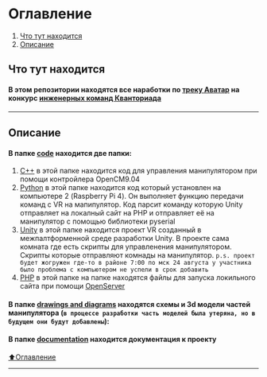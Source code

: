 # Оглавление
1) [Что  тут находится](#Что-тут-находится)
2) [Описание](#Описание)

## Что тут находится

#### В этом репозитории находятся все наработки по [треку Аватар](https://drive.google.com/file/d/1Xk9JmI-iwXZuBaBrTYuzEtRVRUpCh7AM/view?usp=sharing) на конкурс [инженерных команд Кванториада ](http://kvantoriada.online/)

___
## Описание
#### В папке [code](https://github.com/IMakeKolxoz/kvantoriada/tree/main/code) находится две папки:
1) [C++](https://github.com/IMakeKolxoz/kvantoriada/tree/main/code/c%2B%2B) в этой папке находится код для управления манипулятором при помощи контройлера OpenCM9.04
2) [Python](https://github.com/IMakeKolxoz/kvantoriada/tree/main/code/python) в этой папке находится код который установлен на компьютере 2 (Raspberry Pi 4). Он выполняет функцию передачи команд с VR на мапипулятор. Код парсит команду которую Unity отправляет на локалный сайт на PHP и отправляет её на манипулятор с помощью библиотеки pyserial
3) [Unity](https://github.com/IMakeKolxoz/kvantoriada/tree/main/code/Unity) в этой папке находится проект VR созданный в межпалтформенной среде разработки Unity. В проекте сама комната где есть скрипты для управленения манипулятором. Скрипты которые отправляют комнады на манипулятор. `p.s. проект будет жогружен где-то в районе 7:00 по мск 24 августа у участника было проблема с компьютером не успели в срок добавить`
4) [PHP](https://github.com/IMakeKolxoz/kvantoriada/tree/main/code/php) в этой папке на папке находятся файлы для запуска локильного сайта при помощи [OpenServer](https://ospanel.io/)


#### В папке [drawings and diagrams](https://github.com/IMakeKolxoz/kvantoriada/tree/main/drawings%20and%20diagrams) находятся схемы и 3d модели частей манипулятора (`в процессе разработки часть моделей была утеряна, но в будущем они будут добавлены`): 

#### В папке [documentation](https://github.com/IMakeKolxoz/kvantoriada/blob/main/documentation) находится документация к проекту 



[⬆️Оглавление](#Оглавление)
___

